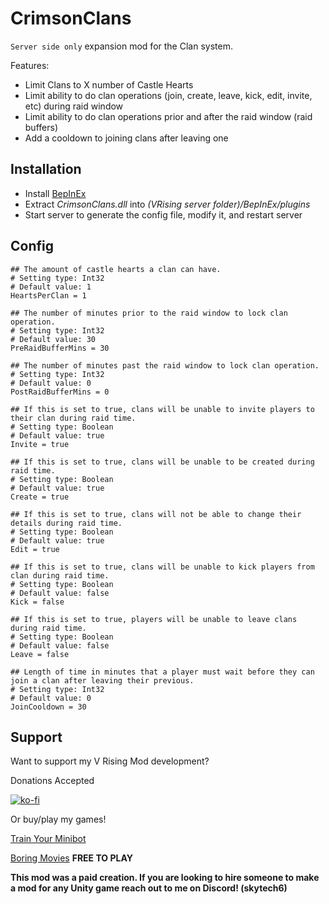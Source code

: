 # CrimsonClans
`Server side only` expansion mod for the Clan system.

Features:
- Limit Clans to X number of Castle Hearts
- Limit ability to do clan operations (join, create, leave, kick, edit, invite, etc) during raid window
- Limit ability to do clan operations prior and after the raid window (raid buffers)
- Add a cooldown to joining clans after leaving one

## Installation
* Install [BepInEx](https://v-rising.thunderstore.io/package/BepInEx/BepInExPack_V_Rising/)
* Extract _CrimsonClans.dll_ into _(VRising server folder)/BepInEx/plugins_
* Start server to generate the config file, modify it, and restart server

## Config

```
## The amount of castle hearts a clan can have.
# Setting type: Int32
# Default value: 1
HeartsPerClan = 1
```

```
## The number of minutes prior to the raid window to lock clan operation.
# Setting type: Int32
# Default value: 30
PreRaidBufferMins = 30

## The number of minutes past the raid window to lock clan operation.
# Setting type: Int32
# Default value: 0
PostRaidBufferMins = 0
```

```
## If this is set to true, clans will be unable to invite players to their clan during raid time.
# Setting type: Boolean
# Default value: true
Invite = true

## If this is set to true, clans will be unable to be created during raid time.
# Setting type: Boolean
# Default value: true
Create = true

## If this is set to true, clans will not be able to change their details during raid time.
# Setting type: Boolean
# Default value: true
Edit = true

## If this is set to true, clans will be unable to kick players from clan during raid time.
# Setting type: Boolean
# Default value: false
Kick = false

## If this is set to true, players will be unable to leave clans during raid time.
# Setting type: Boolean
# Default value: false
Leave = false
```

```
## Length of time in minutes that a player must wait before they can join a clan after leaving their previous.
# Setting type: Int32
# Default value: 0
JoinCooldown = 30
```

## Support

Want to support my V Rising Mod development? 

Donations Accepted

[![ko-fi](https://ko-fi.com/img/githubbutton_sm.svg)](https://ko-fi.com/skytech6)

Or buy/play my games! 

[Train Your Minibot](https://store.steampowered.com/app/713740/Train_Your_Minibot/) 

[Boring Movies](https://store.steampowered.com/app/1792500/Boring_Movies/) **FREE TO PLAY**

**This mod was a paid creation. If you are looking to hire someone to make a mod for any Unity game reach out to me on Discord! (skytech6)**
